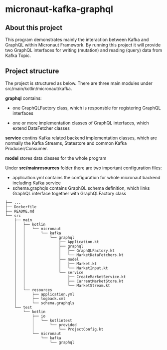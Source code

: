 # micronaut-kafka-graphql

## About this project
This program demonstrates mainly the interaction between Kafka and GraphQL within Micronaut Framework. By running this project it will provide two GraphQL interfaces for writing (mutation) and reading (query) data from Kafka Topic.

## Project structure
The project is structured as below. There are three main modules under src/main/kotlin/micronaut/kafka.


**graphql** contains:

* one GraphQLFactory class, which is responsble for registering GraphQL interfaces

* one or more implementation classes of GraphQL interfaces, which extend DataFetcher classes

**service** contins Kafka related backend implementation classes, which are normally the Kafka Streams, Statestore and common Kafka Producer/Consumer.

**model** stores data classes for the whole program

Under **src/mainresources** folder there are two important configuration files:

* application.yml contains the configuration for whole micronaut backend including Kafka service
* schema.graphqls contains GraphQL schema definition, which links GraphQL interface together with GraphQLFactory class

```
├── ...
├── Dockerfile
├── README.md
└── src
    ├── main
    │   ├── kotlin
    │   │   └── micronaut
    │   │       └── kafka
    │   │           └── graphql
    │   │               ├── Application.kt
    │   │               ├── graphql
    │   │               │   ├── GraphQLFactory.kt
    │   │               │   └── MarketDataFetchers.kt
    │   │               ├── model
    │   │               │   ├── Market.kt
    │   │               │   └── MarketInput.kt
    │   │               └── service
    │   │                   ├── CreateMarketService.kt
    │   │                   ├── CurrentMarketStore.kt
    │   │                   └── MarketStream.kt
    │   └── resources
    │       ├── application.yml
    │       ├── logback.xml
    │       └── schema.graphqls
    └── test
        └── kotlin
            ├── io
            │   └── kotlintest
            │       └── provided
            │           └── ProjectConfig.kt
            └── micronaut
                └── kafka
                    └── graphql
```


